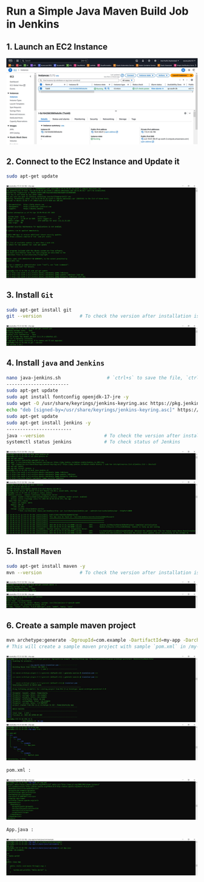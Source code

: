 # Run a Simple Java Maven Build Job in Jenkins

## 1. Launch an EC2 Instance
![image alt](https://github.com/souravhajra123/ElevateLabsTask8/blob/4ba19d59721e3082d0b6038c85b4c9796e9828eb/images/1.JPG)

## 2. Connect to the EC2 Instance and Update it
```bash
sudo apt-get update
```
![image alt](https://github.com/souravhajra123/ElevateLabsTask8/blob/4ba19d59721e3082d0b6038c85b4c9796e9828eb/images/2.JPG)

## 3. Install `Git`
```bash
sudo apt-get install git
git --version              # To check the version after installation is complete
```
![image alt](https://github.com/souravhajra123/ElevateLabsTask8/blob/4ba19d59721e3082d0b6038c85b4c9796e9828eb/images/3.JPG)

## 4. Install `java` and `Jenkins`
```bash
nano java-jenkins.sh                 # `ctrl+s` to save the file, `ctrl+x` to exit the nano editor mode
-----------------------
sudo apt-get update
sudo apt install fontconfig openjdk-17-jre -y
sudo wget -O /usr/share/keyrings/jenkins-keyring.asc https://pkg.jenkins.io/debian-stable/jenkins.io-2023.key
echo "deb [signed-by=/usr/share/keyrings/jenkins-keyring.asc]" https://pkg.jenkins.io/debian-stable binary/ | sudo tee /etc/apt/sources.list.d/jenkins.list > /dev/null
sudo apt-get update
sudo apt-get install jenkins -y
------------------------
java --version                      # To check the version after installation is complete
systemctl status jenkins            # To check status of Jenkins
```
![image alt](https://github.com/souravhajra123/ElevateLabsTask8/blob/4ba19d59721e3082d0b6038c85b4c9796e9828eb/images/4.JPG)
![image alt](https://github.com/souravhajra123/ElevateLabsTask8/blob/4ba19d59721e3082d0b6038c85b4c9796e9828eb/images/5.JPG)

## 5. Install `Maven`
```bash
sudo apt-get install maven -y
mvn --version              # To check the version after installation is complete
```
![image alt](https://github.com/souravhajra123/ElevateLabsTask8/blob/4ba19d59721e3082d0b6038c85b4c9796e9828eb/images/6.JPG)
![image alt](https://github.com/souravhajra123/ElevateLabsTask8/blob/4ba19d59721e3082d0b6038c85b4c9796e9828eb/images/7.JPG)

## 6. Create a sample maven project
```bash
mvn archetype:generate -DgroupId=com.example -DartifactId=my-app -DarchetypeArtifactId=maven-archetype-quickstart -DinteractiveMode=false
# This will create a sample maven project with sample `pom.xml` in /my-app directory and a sample java code `App.java` in /my-app/src/main/java/com/example directory
```
![image alt](https://github.com/souravhajra123/ElevateLabsTask8/blob/4ba19d59721e3082d0b6038c85b4c9796e9828eb/images/8.JPG)
![image alt](https://github.com/souravhajra123/ElevateLabsTask8/blob/4ba19d59721e3082d0b6038c85b4c9796e9828eb/images/9.JPG)

```markdown
pom.xml :
```
![image alt](https://github.com/souravhajra123/ElevateLabsTask8/blob/4ba19d59721e3082d0b6038c85b4c9796e9828eb/images/10.JPG)

```markdown
App.java :
```
![image alt](https://github.com/souravhajra123/ElevateLabsTask8/blob/4ba19d59721e3082d0b6038c85b4c9796e9828eb/images/11.JPG)

